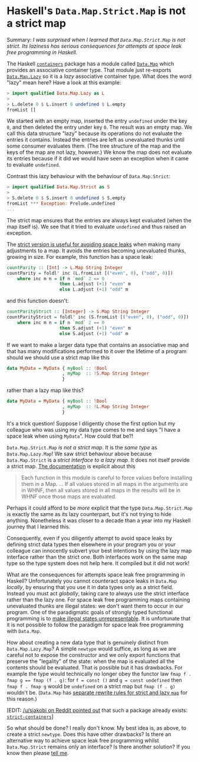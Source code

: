 # Haskell's `Data.Map.Strict.Map` is not a strict map

Summary: *I was surprised when I learned that `Data.Map.Strict.Map` is
not strict.  Its laziness has serious consequences for attempts at
space leak free programming in Haskell.*

The Haskell
[`containers`](https://hackage.haskell.org/package/containers) package
has a module called
[`Data.Map`](https://hackage.haskell.org/package/containers-0.6.5.1/docs/Data-Map.html)
which provides an associative container type.  That module just
re-exports
[`Data.Map.Lazy`](https://hackage.haskell.org/package/containers-0.6.5.1/docs/Data-Map-Lazy.html)
so it is a *lazy* associative container type.  What does the word
"lazy" mean here?  Have a look at this example:

```haskell
> import qualified Data.Map.Lazy as L
>
> L.delete 0 $ L.insert 0 undefined $ L.empty
fromList []
```

We started with an empty map, inserted the entry `undefined` under the
key `0`, and then deleted the entry under key `0`.  The result was an
empty map.  We call this data structure "lazy" because its operations
do not evaluate the entries it contains.  Instead the entries are left
as unevaluated thunks until some consumer evaluates them.  (The tree
structure of the map and the keys of the map are not lazy, however.)
We know the map does not evaluate its entries because if it did we
would have seen an exception when it came to evaluate `undefined`.

Contrast this lazy behaviour with the behaviour of `Data.Map.Strict`:

```haskell
> import qualified Data.Map.Strict as S
>
> S.delete 0 $ S.insert 0 undefined $ S.empty
fromList *** Exception: Prelude.undefined
...
```

The strict map ensures that the entries are always kept evaluated
(when the map itself is).  We see that it tried to evaluate
`undefined` and thus raised an exception.

The [strict version is useful for avoiding space
leaks](../nested-strict-data/) when making many adjustments to a map.
It avoids the entries becoming unevaluated thunks, growing in size.
For example, this function has a space leak:

```haskell
countParity :: [Int] -> L.Map String Integer
countParity = foldl' inc (L.fromList [("even", 0), ("odd", 0)])
    where inc m n = if n `mod` 2 == 0
                    then L.adjust (+1) "even" m
                    else L.adjust (+1) "odd" m
```

and this function doesn't:

```haskell
countParityStrict :: [Integer] -> S.Map String Integer
countParityStrict = foldl' inc (S.fromList [("even", 0), ("odd", 0)])
    where inc m n = if n `mod` 2 == 0
                    then S.adjust (+1) "even" m
                    else S.adjust (+1) "odd" m
```

If we want to make a larger data type that contains an associative map
and that has many modifications performed to it over the lifetime of a
program should we should use a strict map like this

```haskell
data MyData = MyData { myBool :: !Bool
                     , myMap  :: !S.Map String Integer
                     }
```

rather than a lazy map like this?

```haskell
data MyData = MyData { myBool :: !Bool
                     , myMap  :: !L.Map String Integer
                     }
```

It's a trick question!  Suppose I diligently chose the first option
but my colleague who was using my data type comes to me and says "I
have a space leak when using `MyData`".  How could that be?!

`Data.Map.Strict.Map` *is not a strict map*.  It is the *same type* as
`Data.Map.Lazy.Map`!  We saw strict behaviour above because
`Data.Map.Strict` is a *strict interface to a lazy map*.  It does not
itself provide a strict map. [The
documentation](https://hackage.haskell.org/package/containers-0.6.5.1/docs/Data-Map-Strict.html)
is explicit about this

> Each function in this module is careful to force values before
> installing them in a Map. ... If all values stored in all maps in
> the arguments are in WHNF, then all values stored in all maps in the
> results will be in WHNF once those maps are evaluated.

Perhaps it could afford to be *more* explicit that the type
`Data.Map.Strict.Map` is exactly the same as its lazy counterpart, but
it's not trying to hide anything.  Nonetheless it was closer to a
decade than a year into my Haskell journey that I learned this.

Consequently, even if you diligently attempt to avoid space leaks by
defining strict data types then elsewhere in your program you or your
colleague can innocently subvert your best intentions by using the
lazy map interface rather than the strict one.  Both interfaces work
on the same map type so the type system does not help here.  It
compiled but it did not work!

What are the consequences for attempts space leak free programming in
Haskell?  Unfortunately you cannot counteract space leaks in
`Data.Map` *locally*, by ensuring that you use it in data types only
as a strict field.  Instead you must act *globally*, taking care to
always use the strict interface rather than the lazy one.  For space
leak free programming maps containing unevaluated thunks are illegal
states: we don't want them to occur in our program.  One of the
paradigmatic goals of strongly typed functional programming is to
[make illegal states
unrepresentable](https://fsharpforfunandprofit.com/posts/designing-with-types-making-illegal-states-unrepresentable/).
It is unfortunate that it is not possible to follow the paradigm for
space leak free programming with `Data.Map`.

How about creating a new data type that is genuinely distinct from
`Data.Map.Lazy.Map`?  A simple `newtype` would suffice, as long as we
are careful not to expose the constructor and we only export functions
that preserve the "legality" of the state: when the map is evaluated
all the contents should be evaluated.  That is possible but it has
drawbacks.  For example the type would technically no longer obey the
functor law `fmap f . fmap g == fmap (f . g)`: for `f = const ()` and
`g = const undefined` then `fmap f . fmap g` would be `undefined` on a
strict map but `fmap (f . g)` wouldn't be.  (`Data.Map` has [separate
rewrite rules for strict and lazy
`map`](https://www.stackage.org/haddock/lts-13.21/containers-0.6.0.1/src/Data-Map-Strict-Internal.html#map)
for this reason.)

[EDIT: [/u/sjakobi on Reddit pointed
out](https://www.reddit.com/r/haskell/comments/q16haw/datamapstrictmap_is_not_a_strict_map/hfd2ww3/)
that such a package already exists:
[`strict-containers`](https://hackage.haskell.org/package/strict-containers)]

So what should be done?  I really don't know. My best idea is, as
above, to create a strict `newtype`.  Does this have other drawbacks?
Is there an alternative way to achieve space leak free programming
whilst `Data.Map.Strict` remains only an interface?  Is there another
solution?  If you know then please [tell
me](http://web.jaguarpaw.co.uk/~tom/contact).

